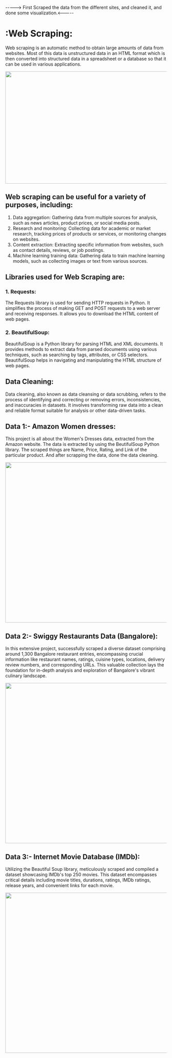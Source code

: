 -----> First Scraped the data from the different sites, and cleaned it, and done some visualization.<-----

# **:Web Scraping:** 
Web scraping is an automatic method to obtain large amounts of data from websites. Most of this data is unstructured data in an HTML format which is then converted into structured data in a spreadsheet or a database so that it can be used in various applications.

<div id="header" align="center">
    <img src="https://github.com/yasmeenustad/Web-Scraping/assets/112754746/da82a879-c3f7-406f-8ba1-65924df7094a"  height="350" width="800"/>
</div>

## Web scraping can be useful for a variety of purposes, including:
1. Data aggregation: Gathering data from multiple sources for analysis, such as news articles, product prices, or social media posts.
2. Research and monitoring: Collecting data for academic or market research, tracking prices of products or services, or monitoring changes on websites.
3. Content extraction: Extracting specific information from websites, such as contact details, reviews, or job postings.
4. Machine learning training data: Gathering data to train machine learning models, such as collecting images or text from various sources.

## Libraries used for Web Scraping are:
### 1. Requests:
The Requests library is used for sending HTTP requests in Python. It simplifies the process of making GET and POST requests to a web server and receiving responses. It allows you to download the HTML content of web pages.

### 2. BeautifulSoup: 
BeautifulSoup is a Python library for parsing HTML and XML documents. It provides methods to extract data from parsed documents using various techniques, such as searching by tags, attributes, or CSS selectors. BeautifulSoup helps in navigating and manipulating the HTML structure of web pages.

## Data Cleaning:
Data cleaning, also known as data cleansing or data scrubbing, refers to the process of identifying and correcting or removing errors, inconsistencies, and inaccuracies in datasets. It involves transforming raw data into a clean and reliable format suitable for analysis or other data-driven tasks. 

## Data 1:- Amazon Women dresses:
This project is all about the Women's Dresses data, extracted from the Amazon website. The data is extracted by using the BeutifulSoup Python library. The scraped things are Name, Price, Rating, and Link of the particular product. And after scrapping the data, done the data cleaning.

<div id="header" align="center">
   <img src="https://github.com/yasmeenustad/Web-Scraping/assets/112754746/7fce33e0-169c-453f-be6c-25f2d5a12875"  height="500" width="1000"/>
</div>

## Data 2:- Swiggy Restaurants Data (Bangalore):
In this extensive project, successfully scraped a diverse dataset comprising around 1,300 Bangalore restaurant entries, encompassing crucial information like restaurant names, ratings, cuisine types, locations, delivery review numbers, and corresponding URLs. This valuable collection lays the foundation for in-depth analysis and exploration of Bangalore's vibrant culinary landscape.

<div id="header" align="center">
   <img src="https://github.com/yasmeenustad/Web-Scraping/assets/112754746/ab46d12a-ae3a-42ba-85ab-fc9f57388f86"  height="500" width="1000"/>
</div>

## Data 3:- Internet Movie Database (IMDb):
Utilizing the Beautiful Soup library, meticulously scraped and compiled a dataset showcasing IMDb's top 250 movies. This dataset encompasses critical details including movie titles, durations, ratings, IMDb ratings, release years, and convenient links for each movie.

<div id="header" align="center">
   <img src="https://github.com/yasmeenustad/Web-Scraping/assets/112754746/94755b32-f5a1-4380-9848-06dd5c686d14"  height="500" width="1000"/>
</div>



